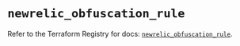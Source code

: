 # `newrelic_obfuscation_rule`

Refer to the Terraform Registry for docs: [`newrelic_obfuscation_rule`](https://registry.terraform.io/providers/newrelic/newrelic/3.61.3/docs/resources/obfuscation_rule).
